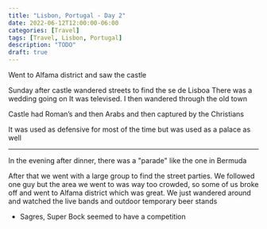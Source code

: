 ```yaml
---
title: "Lisbon, Portugal - Day 2"
date: 2022-06-12T12:00:00-06:00
categories: [Travel]
tags: [Travel, Lisbon, Portugal]
description: "TODO"
draft: true
---
```


Went to Alfama district and saw the castle

Sunday after castle wandered streets to find the se de Lisboa
There was a wedding going on
It was televised.
I then wandered through the old town

Castle had Roman’s and then Arabs and then captured by the Christians

It was used as defensive for most of the time but was used as a palace as well

---

In the evening after dinner, there was a "parade" like the one in Bermuda

After that we went with a large group to find the street parties. We followed
one guy but the area we went to was way too crowded, so some of us broke off and
went to Alfama district which was great. We just wandered around and watched the
live bands and outdoor temporary beer stands

* Sagres, Super Bock seemed to have a competition
